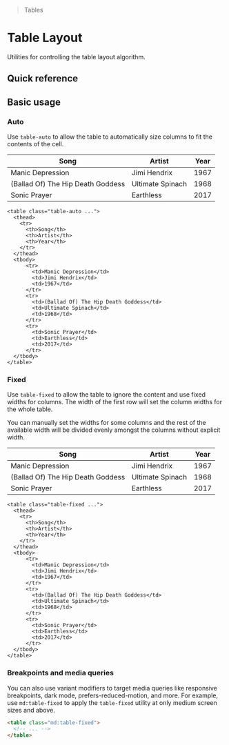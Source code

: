 > Tables

# Table Layout
Utilities for controlling the table layout algorithm.

## Quick reference

<qr-table />

## Basic usage
### Auto
Use `table-auto` to allow the table to automatically size columns to fit the contents of the cell.

<container>
  <table class="table! table-auto border-collapse w-full border pd-border-slate-400 dark:pd-border-slate-500 pd-bg-white dark:pd-bg-slate-800 pd-text-sm pd-shadow-xl">
    <thead class="pd-bg-slate-50 dark:pd-bg-slate-700">
      <tr>
        <th class="border pd-border-slate-300 dark:pd-border-slate-600 pd-font-semibold p-16 pd-text-slate-900 dark:pd-text-slate-200 text-left">Song</th>
        <th class="border pd-border-slate-300 dark:pd-border-slate-600 pd-font-semibold p-16 pd-text-slate-900 dark:pd-text-slate-200 text-left">Artist</th>
        <th class="border pd-border-slate-300 dark:pd-border-slate-600 pd-font-semibold p-16 pd-text-slate-900 dark:pd-text-slate-200 text-left">Year</th>
      </tr>
    </thead>
    <tbody>
      <tr>
        <td class="border pd-border-slate-300 dark:pd-border-slate-700 p-16 pd-text-slate-500 dark:pd-text-slate-400">Manic Depression</td>
        <td class="border pd-border-slate-300 dark:pd-border-slate-700 p-16 pd-text-slate-500 dark:pd-text-slate-400">Jimi Hendrix</td>
        <td class="border pd-border-slate-300 dark:pd-border-slate-700 p-16 pd-text-slate-500 dark:pd-text-slate-400">1967</td>
      </tr>
      <tr>
        <td class="border pd-border-slate-300 dark:pd-border-slate-700 p-16 pd-text-slate-500 dark:pd-text-slate-400">(Ballad Of) The Hip Death Goddess</td>
        <td class="border pd-border-slate-300 dark:pd-border-slate-700 p-16 pd-text-slate-500 dark:pd-text-slate-400">Ultimate Spinach</td>
        <td class="border pd-border-slate-300 dark:pd-border-slate-700 p-16 pd-text-slate-500 dark:pd-text-slate-400">1968</td>
      </tr>
      <tr>
        <td class="border pd-border-slate-300 dark:pd-border-slate-700 p-16 pd-text-slate-500 dark:pd-text-slate-400">Sonic Prayer</td>
        <td class="border pd-border-slate-300 dark:pd-border-slate-700 p-16 pd-text-slate-500 dark:pd-text-slate-400">Earthless</td>
        <td class="border pd-border-slate-300 dark:pd-border-slate-700 p-16 pd-text-slate-500 dark:pd-text-slate-400">2017</td>
      </tr>
    </tbody>
  </table>
</container>

```html{1}
<table class="table-auto ...">
  <thead>
    <tr>
      <th>Song</th>
      <th>Artist</th>
      <th>Year</th>
    </tr>
  </thead>
  <tbody>
      <tr>
        <td>Manic Depression</td>
        <td>Jimi Hendrix</td>
        <td>1967</td>
      </tr>
      <tr>
        <td>(Ballad Of) The Hip Death Goddess</td>
        <td>Ultimate Spinach</td>
        <td>1968</td>
      </tr>
      <tr>
        <td>Sonic Prayer</td>
        <td>Earthless</td>
        <td>2017</td>
      </tr>
  </tbody>
</table>
```

### Fixed
Use `table-fixed` to allow the table to ignore the content and use fixed widths for columns. The width of the first row will set the column widths for the whole table.

You can manually set the widths for some columns and the rest of the available width will be divided evenly amongst the columns without explicit width.

<container>
  <table class="table! table-fixed border-collapse w-full border pd-border-slate-400 dark:pd-border-slate-500 pd-bg-white dark:pd-bg-slate-800 pd-text-sm pd-shadow-xl">
    <thead class="pd-bg-slate-50 dark:pd-bg-slate-700">
      <tr>
        <th class="border pd-border-slate-300 dark:pd-border-slate-600 pd-font-semibold p-16 pd-text-slate-900 dark:pd-text-slate-200 text-left">Song</th>
        <th class="border pd-border-slate-300 dark:pd-border-slate-600 pd-font-semibold p-16 pd-text-slate-900 dark:pd-text-slate-200 text-left">Artist</th>
        <th class="border pd-border-slate-300 dark:pd-border-slate-600 pd-font-semibold p-16 pd-text-slate-900 dark:pd-text-slate-200 text-left">Year</th>
      </tr>
    </thead>
    <tbody>
      <tr>
        <td class="border pd-border-slate-300 dark:pd-border-slate-700 p-16 pd-text-slate-500 dark:pd-text-slate-400">Manic Depression</td>
        <td class="border pd-border-slate-300 dark:pd-border-slate-700 p-16 pd-text-slate-500 dark:pd-text-slate-400">Jimi Hendrix</td>
        <td class="border pd-border-slate-300 dark:pd-border-slate-700 p-16 pd-text-slate-500 dark:pd-text-slate-400">1967</td>
      </tr>
      <tr>
        <td class="border pd-border-slate-300 dark:pd-border-slate-700 p-16 pd-text-slate-500 dark:pd-text-slate-400">(Ballad Of) The Hip Death Goddess</td>
        <td class="border pd-border-slate-300 dark:pd-border-slate-700 p-16 pd-text-slate-500 dark:pd-text-slate-400">Ultimate Spinach</td>
        <td class="border pd-border-slate-300 dark:pd-border-slate-700 p-16 pd-text-slate-500 dark:pd-text-slate-400">1968</td>
      </tr>
      <tr>
        <td class="border pd-border-slate-300 dark:pd-border-slate-700 p-16 pd-text-slate-500 dark:pd-text-slate-400">Sonic Prayer</td>
        <td class="border pd-border-slate-300 dark:pd-border-slate-700 p-16 pd-text-slate-500 dark:pd-text-slate-400">Earthless</td>
        <td class="border pd-border-slate-300 dark:pd-border-slate-700 p-16 pd-text-slate-500 dark:pd-text-slate-400">2017</td>
      </tr>
    </tbody>
  </table>
</container>

```html{1}
<table class="table-fixed ...">
  <thead>
    <tr>
      <th>Song</th>
      <th>Artist</th>
      <th>Year</th>
    </tr>
  </thead>
  <tbody>
      <tr>
        <td>Manic Depression</td>
        <td>Jimi Hendrix</td>
        <td>1967</td>
      </tr>
      <tr>
        <td>(Ballad Of) The Hip Death Goddess</td>
        <td>Ultimate Spinach</td>
        <td>1968</td>
      </tr>
      <tr>
        <td>Sonic Prayer</td>
        <td>Earthless</td>
        <td>2017</td>
      </tr>
  </tbody>
</table>
```

### Breakpoints and media queries
You can also use variant modifiers to target media queries like responsive breakpoints, dark mode, prefers-reduced-motion, and more. For example, use `md:table-fixed` to apply the `table-fixed` utility at only medium screen sizes and above.

```html
<table class="md:table-fixed">
  <!-- ... -->
</table>
```
